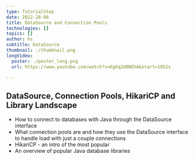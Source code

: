 ```yaml
---
type: TutorialStep
date: 2022-28-08
title: DataSource and Connection Pools
technologies: []
topics: []
author: hs
subtitle: DataSource
thumbnail: ./thumbnail.png
longVideo:
  poster: ./poster_long.png
  url: https://www.youtube.com/watch?v=KgXq2UBNEhA&start=1052s

---
```


## DataSource, Connection Pools, HikariCP and Library Landscape

* How to connect to databases with Java through the DataSource interface
* What connection pools are and how they use the DataSource interface to handle load with just a couple connections
* HikariCP - an intro of the most popular 
* An overview of popular Java database libraries